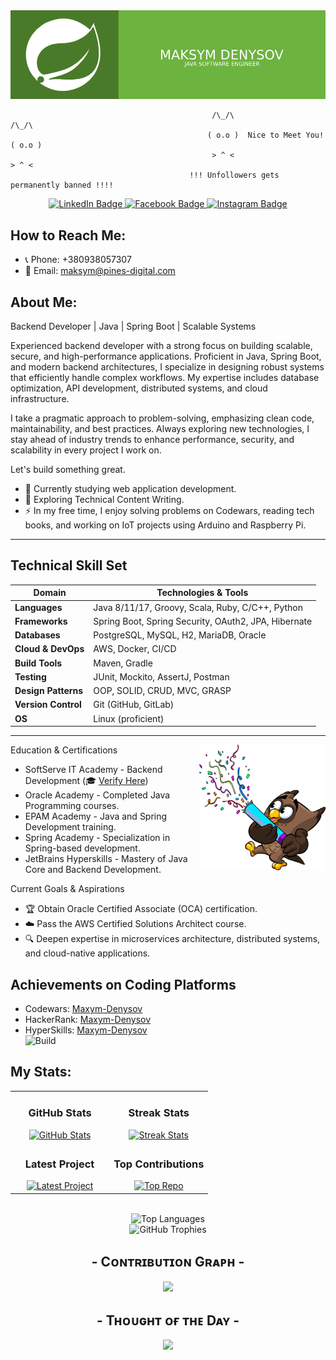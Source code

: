 <div align="center">
  <img src="https://github.com/Javac-g/Javac-g/blob/main/banner.png?raw=true" alt="Header Image" />
</div>
 

                                                 /\_/\                       /\_/\  
                                                ( o.o )  Nice to Meet You!  ( o.o ) 
                                                 > ^ <                       > ^ <
                                            !!! Unfollowers gets permanently banned !!!!
<div align="center" id="badges">
  <a href="www.linkedin.com/in/maksym-denysov">
    <img src="https://img.shields.io/badge/LinkedIn-blue?style=for-the-badge&logo=linkedin&logoColor=white" alt="LinkedIn Badge" />
  </a>
  <a href="https://www.facebook.com/maks.markes/">
    <img src="https://img.shields.io/badge/Facebook-blue?style=for-the-badge&logo=facebook&logoColor=white" alt="Facebook Badge" />
  </a>
  <a href="https://www.instagram.com/max_java_dev/">
    <img src="https://img.shields.io/badge/Instagram-orange?style=for-the-badge&logo=Instagram&logoColor=white" alt="Instagram Badge" />
  </a>
</div>

##  How to Reach Me:

- 📞 Phone: +380938057307
- 📧 Email: [maksym@pines-digital.com](mailto:maksym@pines-digital.com)

##  About Me:

Backend Developer | Java | Spring Boot | Scalable Systems

Experienced backend developer with a strong focus on building scalable, secure, and high-performance applications. Proficient in Java, Spring Boot, and modern backend architectures, I specialize in designing robust systems that efficiently handle complex workflows. My expertise includes database optimization, API development, distributed systems, and cloud infrastructure.

I take a pragmatic approach to problem-solving, emphasizing clean code, maintainability, and best practices. Always exploring new technologies, I stay ahead of industry trends to enhance performance, security, and scalability in every project I work on.

Let's build something great. 

- :telescope: Currently studying web application development.
- :seedling: Exploring Technical Content Writing.
- :zap: In my free time, I enjoy solving problems on Codewars, reading tech books, and working on IoT projects using Arduino and Raspberry Pi. 

---


##  Technical Skill Set  

| Domain              | Technologies & Tools |
|---------------------|----------------------|
| **Languages**       | Java 8/11/17, Groovy, Scala, Ruby, C/C++, Python |
| **Frameworks**      | Spring Boot, Spring Security, OAuth2, JPA, Hibernate |
| **Databases**       | PostgreSQL, MySQL, H2, MariaDB, Oracle |
| **Cloud & DevOps**  | AWS, Docker, CI/CD |
| **Build Tools**     | Maven, Gradle |
| **Testing**         | JUnit, Mockito, AssertJ, Postman |
| **Design Patterns** | OOP, SOLID, CRUD, MVC, GRASP |
| **Version Control** | Git (GitHub, GitLab) |
| **OS**              | Linux (proficient) |

---

<div>
  <img align="right" width="40%"  src="owl.png">
</div>
<p align="left">
  
  Education & Certifications  
- SoftServe IT Academy - Backend Development (🎓 [Verify Here](#))  
- Oracle Academy - Completed Java Programming courses.  
- EPAM Academy - Java and Spring Development training.  
- Spring Academy - Specialization in Spring-based development.  
- JetBrains Hyperskills - Mastery of Java Core and Backend Development.  


 Current Goals & Aspirations  
- 🏆 Obtain Oracle Certified Associate (OCA) certification.  
- ☁️ Pass the AWS Certified Solutions Architect course.  
- 🔍 Deepen expertise in microservices architecture, distributed systems, and cloud-native applications.  



##  Achievements on Coding Platforms  
- Codewars: [Maxym-Denysov](https://www.codewars.com/users/Maxym-Denysov)  
- HackerRank: [Maxym-Denysov](https://www.hackerrank.com/profile/adamsmatthew70)  
- HyperSkills: [Maxym-Denysov](https://hyperskill.org/profile/496853247)  
![Build](https://github.com/Javac-g/PizzaCloud/actions/workflows/ci.yml/badge.svg)

</p>

## My Stats:

<table width="100%">
  <tr>
    <td width="50%" align="center">
      <h3><strong>GitHub Stats</strong></h3>
      <a href="https://github.com/Javac-g">
        <img src="https://github-readme-stats.vercel.app/api?username=Javac-g&show_icons=true&theme=ocean_dark" alt="GitHub Stats" />
      </a>
    </td>
    <td width="50%" align="center">
      <h3><strong>Streak Stats</strong></h3>
      <a href="https://github.com/Javac-g">
        <img src="https://streak-stats.demolab.com?user=Javac-g&theme=ocean_dark" alt="Streak Stats" />
      </a>
    </td>
  </tr>
  <tr>
    <td align="center">
      <h3><strong>Latest Project</strong></h3>
      <a href="https://github.com/Javac-g/github-relationship-tracker">
        <img width="470" src="https://github-readme-stats.vercel.app/api/pin/?username=Javac-g&repo=github-relationship-tracker&theme=ocean_dark&show_owner=true" alt="Latest Project" />
      </a>
    </td>
    <td align="center">
      <h3><strong>Top Contributions</strong></h3>
      <a href="https://github.com/Javac-g">
        <img src="https://github-contributor-stats.vercel.app/api?username=Javac-g&limit=2&theme=ocean_dark&show_owner=true&combine_all_yearly_contributions=false&" alt="Top Repo" />
      </a>
    </td>
  </tr>
</table>
<br />
<div align="center">
  <img src="https://github-readme-stats.vercel.app/api/top-langs/?username=Javac-g&layout=compact&theme=ocean_dark" alt="Top Languages" />
</div>

<div align="center">
  <img src="https://github-profile-trophy.vercel.app/?username=Javac-g&theme=onedark" alt="GitHub Trophies" />
</div>

<!--Contribution Graph-->
<h2 align="center"> -  Cᴏɴᴛʀɪʙᴜᴛɪᴏɴ Gʀᴀᴘʜ  - </h2>
<div align="center">
    <img src="https://github-readme-activity-graph.vercel.app/graph?username=Javac-g&theme=github-compact" border-radius="15">
</div>



<div align="center">


<h2 align="center">  - Tʜᴏᴜɢʜᴛ ᴏғ ᴛʜᴇ Dᴀʏ -  </h2>








































































































<!--STARTS_HERE_QUOTE_CARD-->
<p align="center">
    <img src="https://readme-daily-quotes.vercel.app/api?author=Tony%20Robbins&quote=Where%20focus%20goes%2C%20energy%20flows.&theme=ocean_dark">
</p>
<!--ENDS_HERE_QUOTE_CARD-->








































































































